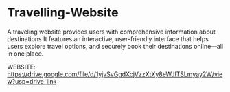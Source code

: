 # Travelling-Website
A traveling website provides users with comprehensive information about destinations 
It features an interactive, user-friendly interface that helps users explore travel options, and securely book their destinations online—all in one place.

WEBSITE:
https://drive.google.com/file/d/1yjvSvGgdXcjVzzXtXy8eWJlTSLmyay2W/view?usp=drive_link
